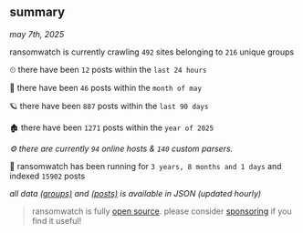 
## summary
_may 7th, 2025_

ransomwatch is currently crawling `492` sites belonging to `216` unique groups

⏲ there have been `12` posts within the `last 24 hours`

🦈 there have been `46` posts within the `month of may`

🪐 there have been `887` posts within the `last 90 days`

🏚 there have been `1271` posts within the `year of 2025`

_⚙️ there are currently `94` online hosts & `140` custom parsers._

🦕 ransomwatch has been running for `3 years, 8 months and 1 days` and indexed `15902` posts

_all data  [(groups)](http://ransomwhat.telemetry.ltd/groups) and [(posts)](http://ransomwhat.telemetry.ltd/posts) is available in JSON (updated hourly)_

> ransomwatch is fully [open source](https://github.com/joshhighet/ransomwatch#ransomwatch--). please consider [sponsoring](https://github.com/sponsors/joshhighet) if you find it useful!
